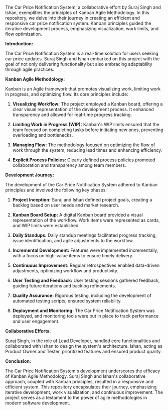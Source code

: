 The Car Price Notification System, a collaborative effort by Suraj Singh and Ishan, exemplifies the principles of Kanban Agile Methodology. In this repository, we delve into their journey in creating an efficient and responsive car price notification system. Kanban principles guided the iterative development process, emphasizing visualization, work limits, and flow optimization.

**Introduction:**

The Car Price Notification System is a real-time solution for users seeking car price updates. Suraj Singh and Ishan embarked on this project with the goal of not only delivering functionality but also embracing adaptability through agile practices.

**Kanban Agile Methodology:**

Kanban is an Agile framework that promotes visualizing work, limiting work in progress, and optimizing flow. Its core principles include:

1. **Visualizing Workflow:** The project employed a Kanban board, offering a clear visual representation of the development process. It enhanced transparency and allowed for real-time progress tracking.

2. **Limiting Work in Progress (WIP):** Kanban's WIP limits ensured that the team focused on completing tasks before initiating new ones, preventing overloading and bottlenecks.

3. **Managing Flow:** The methodology focused on optimizing the flow of work through the system, reducing lead times and enhancing efficiency.

4. **Explicit Process Policies:** Clearly defined process policies promoted collaboration and transparency among team members.

**Development Journey:**

The development of the Car Price Notification System adhered to Kanban principles and involved the following key phases:

1. **Project Inception:** Suraj and Ishan defined project goals, creating a backlog based on user needs and market research.

2. **Kanban Board Setup:** A digital Kanban board provided a visual representation of the workflow. Work items were represented as cards, and WIP limits were established.

3. **Daily Standups:** Daily standup meetings facilitated progress tracking, issue identification, and agile adjustments to the workflow.

4. **Incremental Development:** Features were implemented incrementally, with a focus on high-value items to ensure timely delivery.

5. **Continuous Improvement:** Regular retrospectives enabled data-driven adjustments, optimizing workflow and productivity.

6. **User Testing and Feedback:** User testing sessions gathered feedback, guiding future iterations and backlog refinements.

7. **Quality Assurance:** Rigorous testing, including the development of automated testing scripts, ensured system reliability.

8. **Deployment and Monitoring:** The Car Price Notification System was deployed, and monitoring tools were put in place to track performance and user engagement.

**Collaborative Efforts:**

Suraj Singh, in the role of Lead Developer, handled core functionalities and collaborated with Ishan to design the system's architecture. Ishan, acting as Product Owner and Tester, prioritized features and ensured product quality.

**Conclusion:**

The Car Price Notification System's development underscores the efficacy of Kanban Agile Methodology. Suraj Singh and Ishan's collaborative approach, coupled with Kanban principles, resulted in a responsive and efficient system. This repository encapsulates their journey, emphasizing iterative development, work visualization, and continuous improvement. The project serves as a testament to the power of agile methodologies in modern software development.
